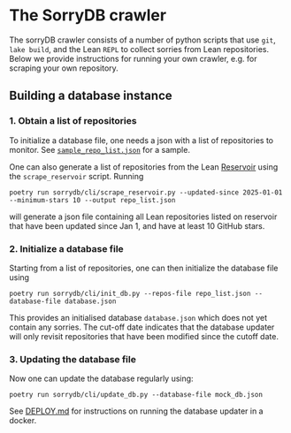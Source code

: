 # The SorryDB crawler

The sorryDB crawler consists of a number of python scripts that use `git`, `lake
build`, and the Lean `REPL` to collect sorries from Lean repositories. Below we provide
instructions for running your own crawler, e.g. for scraping your own repository.

## Building a database instance

### 1. Obtain a list of repositories

To initialize a database file, one needs a json with a list of repositories to
monitor. See [`sample_repo_list.json`](sample_repo_list.json) for a sample.

One can also generate a list of repositories from the Lean
[Reservoir](https://reservoir.lean-lang.org/packages) using the
`scrape_reservoir` script. Running

`poetry run sorrydb/cli/scrape_reservoir.py --updated-since 2025-01-01
--minimum-stars 10 --output repo_list.json`

will generate a json file containing all Lean repositories listed on reservoir
that have been updated since Jan 1, and have at least 10 GitHub stars.

### 2. Initialize a database file

Starting from a list of repositories, one can then initialize the database file using

`poetry run sorrydb/cli/init_db.py --repos-file repo_list.json --database-file database.json`

This provides an initialised database `database.json` which does not yet contain
any sorries. The cut-off date indicates that the database updater will only
revisit repositories that have been modified since the cutoff date.

### 3. Updating the database file

Now one can update the database regularly using:

`poetry run sorrydb/cli/update_db.py --database-file mock_db.json`

See [DEPLOY.md](DEPLOY.md) for instructions on running the database updater in a
docker.

